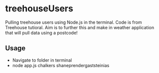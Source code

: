 # treehouseUsers
Pulling treehouse users using Node.js in the terminal. Code is from Treehouse tutioral.
Aim is to further this and make in weather application that will pull data using a postcode!

## Usage
- Navigate to folder in terminal
- node app.js chalkers shaneprendergaststeinias
